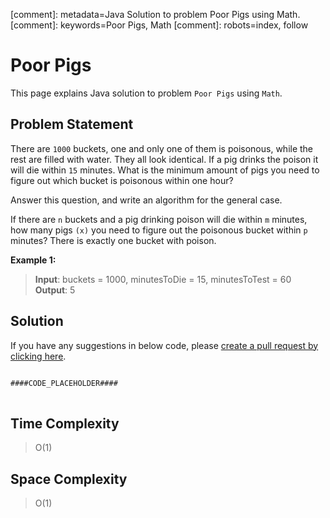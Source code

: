 [comment]: metadata=Java Solution to problem Poor Pigs using Math.
[comment]: keywords=Poor Pigs, Math
[comment]: robots=index, follow


<h1>Poor Pigs</h1>
<p>
This page explains Java solution to problem <code class="inline">Poor Pigs</code> using <code class="inline">Math</code>.
</p>


<h2 class="heading">Problem Statement</h2>
<p>
There are <code class="inline">1000</code> buckets, one and only one of them is poisonous, while the rest are filled with water. They all look identical. If a pig drinks the poison it will die within <code class="inline">15</code> minutes. What is the minimum amount of pigs you need to figure out which bucket is poisonous within one hour?
</p>
<p>
Answer this question, and write an algorithm for the general case.
</p>
<p>
If there are <code class="inline">n</code> buckets and a pig drinking poison will die within <code class="inline">m</code> minutes, how many pigs <code class="inline">(x)</code> you need to figure out the poisonous bucket within <code class="inline">p</code> minutes? There is exactly one bucket with poison.
</p>

<b>Example 1:</b>
<blockquote>
<p>
<b>Input</b>: buckets = 1000, minutesToDie = 15, minutesToTest = 60 <br/>
<b>Output</b>: 5<br/>
</p>
</blockquote>


<h2 class="heading">Solution</h2>
If you have any suggestions in below code, please <a href="####LINK_PLACEHOLDER####" target="_blank" rel="noopener noreferrer" class="absolute">create a pull request by clicking here</a>.
<pre>
<code class="language-java">
####CODE_PLACEHOLDER####
</code>
</pre>


<h2 class="heading">Time Complexity</h2>
<blockquote>
<p>O(1)</p>
</blockquote>


<h2 class="heading">Space Complexity</h2>
<blockquote>
<p>O(1)</p>
</blockquote>